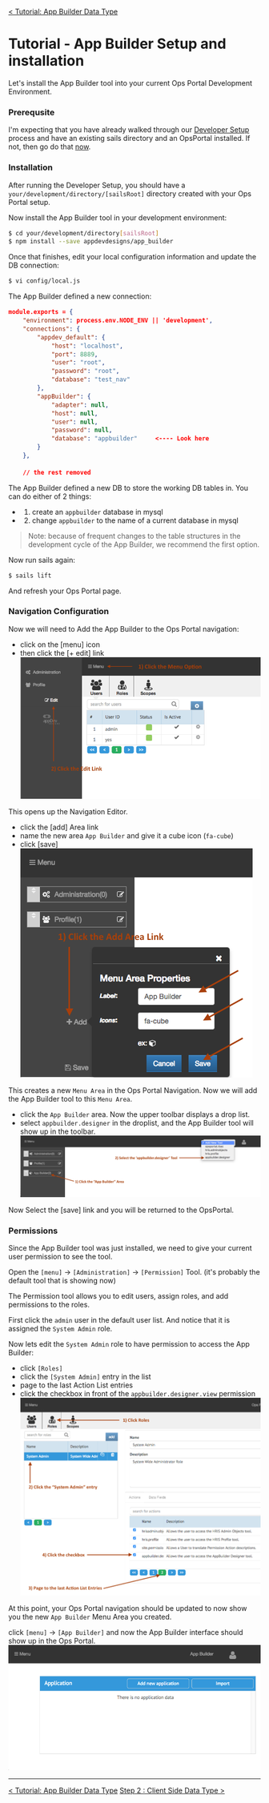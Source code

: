 [< Tutorial: App Builder Data Type](tutorial.md)
# Tutorial - App Builder Setup and installation
Let's install the App Builder tool into your current Ops Portal Development Environment.

### Prerequsite
I'm expecting that you have already walked through our [Developer Setup](../../develop/develop_setup.md) process and have an existing sails directory and an OpsPortal installed.  If not, then go do that [now](../../develop/develop_setup.md).


### Installation

After running the Developer Setup, you should have a `your/development/directory/[sailsRoot]` directory created with your Ops Portal setup.

Now install the App Builder tool in your development environment:
```sh
$ cd your/development/directory[sailsRoot]
$ npm install --save appdevdesigns/app_builder
```

Once that finishes, edit your local configuration information and update the DB connection:
```sh
$ vi config/local.js
```

The App Builder defined a new connection:
```json
module.exports = {
    "environment": process.env.NODE_ENV || 'development',
    "connections": {
        "appdev_default": {
            "host": "localhost",
            "port": 8889,
            "user": "root",
            "password": "root",
            "database": "test_nav"
        },
        "appBuilder": {
            "adapter": null,
            "host": null,
            "user": null,
            "password": null,
            "database": "appbuilder"     <---- Look here
        }
    },

    // the rest removed
```

The App Builder defined a new DB to store the working DB tables in.  You can do either of 2 things:

+ 1) create an `appbuilder` database in mysql 
+ 2) change `appbuilder` to the name of a current database in mysql

>Note: because of frequent changes to the table structures in the development cycle of the App Builder, we recommend the first option.


Now run sails again:
```sh
$ sails lift
```

And refresh your Ops Portal page.  


### Navigation Configuration

Now we will need to Add the App Builder to the Ops Portal navigation:

+ click on the [menu] icon
+ then click the [+ edit] link
![Editor](images/step1_navEditorOpen.png "Nav Editor Open")

This opens up the Navigation Editor.

+ click the [add] Area link
+ name the new area `App Builder` and give it a cube icon (`fa-cube`)
+ click [save]
![AddArea](images/step1_addArea.png "Add Area")

This creates a new `Menu Area` in the Ops Portal Navigation.  Now we will add the App Builder tool to this `Menu Area`.

+ click the `App Builder` area.  Now the upper toolbar displays a drop list.
+ select `appbuilder.designer` in the droplist, and the App Builder tool will show up in the toolbar.
![AddTool](images/step1_addTool.png "Add Tool")

Now Select the [save] link and you will be returned to the OpsPortal.


### Permissions
Since the App Builder tool was just installed, we need to give your current user permission to see the tool.

Open the `[menu]` -> `[Administration]` -> `[Permission]`  Tool.
(it's probably the default tool that is showing now)

The Permission tool allows you to edit users, assign roles, and add permissions to the roles.

First click the `admin` user in the default user list.  And notice that it is assigned the `System Admin` role.

Now lets edit the `System Admin` role to have permission to access the App Builder:

+ click `[Roles]`
+ click the `[System Admin]` entry in the list
+ page to the last Action List entries
+ click the checkbox in front of the `appbuilder.designer.view` permission
![AddPermission](images/step1_addPermission.png "Add Permission")


At this point, your Ops Portal navigation should be updated to now show you the new `App Builder` Menu Area you created.

click `[menu]` -> `[App Builder]`  and now the App Builder interface should show up in the Ops Portal.
![itShows](images/step1_itShows.png "App Builder")

---
[< Tutorial: App Builder Data Type](tutorial.md)
[Step 2 : Client Side Data Type >](tutorial_step2.md) 